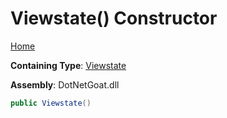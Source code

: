 # Viewstate\(\) Constructor

[Home](../../../../../README.md)

**Containing Type**: [Viewstate](../README.md)

**Assembly**: DotNetGoat\.dll

```csharp
public Viewstate()
```

